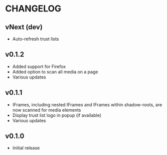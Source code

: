 # CHANGELOG

## vNext (dev)

- Auto-refresh trust lists

## v0.1.2

- Added support for Firefox
- Added option to scan all media on a page
- Various updates

## v0.1.1

- IFrames, including nested IFrames and IFrames within shadow-roots, are now scanned for media elements
- Display trust list logo in popup (if available)
- Various updates

## v0.1.0

- Initial release
